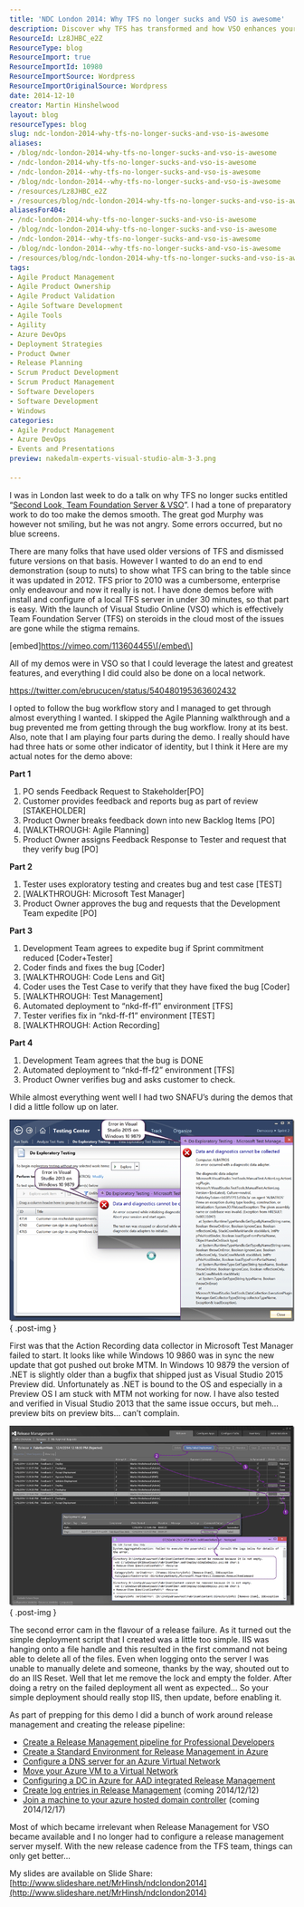 ```yaml
---
title: 'NDC London 2014: Why TFS no longer sucks and VSO is awesome'
description: Discover why TFS has transformed and how VSO enhances your development process. Join Martin Hinshelwood's insights from NDC London 2014 for agile success!
ResourceId: Lz8JHBC_e2Z
ResourceType: blog
ResourceImport: true
ResourceImportId: 10980
ResourceImportSource: Wordpress
ResourceImportOriginalSource: Wordpress
date: 2014-12-10
creator: Martin Hinshelwood
layout: blog
resourceTypes: blog
slug: ndc-london-2014-why-tfs-no-longer-sucks-and-vso-is-awesome
aliases:
- /blog/ndc-london-2014-why-tfs-no-longer-sucks-and-vso-is-awesome
- /ndc-london-2014-why-tfs-no-longer-sucks-and-vso-is-awesome
- /ndc-london-2014--why-tfs-no-longer-sucks-and-vso-is-awesome
- /blog/ndc-london-2014--why-tfs-no-longer-sucks-and-vso-is-awesome
- /resources/Lz8JHBC_e2Z
- /resources/blog/ndc-london-2014-why-tfs-no-longer-sucks-and-vso-is-awesome
aliasesFor404:
- /ndc-london-2014-why-tfs-no-longer-sucks-and-vso-is-awesome
- /blog/ndc-london-2014-why-tfs-no-longer-sucks-and-vso-is-awesome
- /ndc-london-2014--why-tfs-no-longer-sucks-and-vso-is-awesome
- /blog/ndc-london-2014--why-tfs-no-longer-sucks-and-vso-is-awesome
- /resources/blog/ndc-london-2014-why-tfs-no-longer-sucks-and-vso-is-awesome
tags:
- Agile Product Management
- Agile Product Ownership
- Agile Product Validation
- Agile Software Development
- Agile Tools
- Agility
- Azure DevOps
- Deployment Strategies
- Product Owner
- Release Planning
- Scrum Product Development
- Scrum Product Management
- Software Developers
- Software Development
- Windows
categories:
- Agile Product Management
- Azure DevOps
- Events and Presentations
preview: nakedalm-experts-visual-studio-alm-3-3.png

---
```

I was in London last week to do a talk on why TFS no longer sucks entitled “[Second Look, Team Foundation Server & VSO](http://nkdagility.com/ndc-london-second-look-team-foundation-server-vso/)”. I had a tone of preparatory work to do too make the demos smooth. The great god Murphy was however not smiling, but he was not angry. Some errors occurred, but no blue screens.

There are many folks that have used older versions of TFS and dismissed future versions on that basis. However I wanted to do an end to end demonstration (soup to nuts) to show what TFS can bring to the table since it was updated in 2012. TFS prior to 2010 was a cumbersome, enterprise only endeavour and now it really is not. I have done demos before with install and configure of a local TFS server in under 30 minutes, so that part is easy. With the launch of Visual Studio Online (VSO) which is effectively Team Foundation Server (TFS) on steroids in the cloud most of the issues are gone while the stigma remains.

\[embed\]https://vimeo.com/113604455\[/embed\]

All of my demos were in VSO so that I could leverage the latest and greatest features, and everything I did could also be done on a local network.

https://twitter.com/ebrucucen/status/540480195363602432

I opted to follow the bug workflow story and I managed to get through almost everything I wanted. I skipped the Agile Planning walkthrough and a bug prevented me from getting through the bug workflow. Irony at its best. Also, note that I am playing four parts during the demo. I really should have had three hats or some other indicator of identity, but I think it Here are my actual notes for the demo above:

**Part 1**

1. PO sends Feedback Request to Stakeholder\[PO\]
2. Customer provides feedback and reports bug as part of review \[STAKEHOLDER\]
3. Product Owner breaks feedback down into new Backlog Items \[PO\]
4. \[WALKTHROUGH: Agile Planning\]
5. Product Owner assigns Feedback Response to Tester and request that they verify bug \[PO\]

**Part 2**

1. Tester uses exploratory testing and creates bug and test case \[TEST\]
2. \[WALKTHROUGH: Microsoft Test Manager\]
3. Product Owner approves the bug and requests that the Development Team expedite \[PO\]

**Part 3**

1. Development Team agrees to expedite bug if Sprint commitment reduced \[Coder+Tester\]
2. Coder finds and fixes the bug \[Coder\]
3. \[WALKTHROUGH: Code Lens and Git\]
4. Coder uses the Test Case to verify that they have fixed the bug \[Coder\]
5. \[WALKTHROUGH: Test Management\]
6. Automated deployment to “nkd-ff-f1” environment \[TFS\]
7. Tester verifies fix in “nkd-ff-f1” environment \[TEST\]
8. \[WALKTHROUGH: Action Recording\]

**Part 4**

1. Development Team agrees that the bug is DONE
2. Automated deployment to “nkd-ff-f2” environment \[TFS\]
3. Product Owner verifies bug and asks customer to check.

While almost everything went well I had two SNAFU’s during the demos that I did a little follow up on later.

![image](images/image-1-1.png "image")
{ .post-img }

First was that the Action Recording data collector in Microsoft Test Manager failed to start. It looks like while Windows 10 9860 was in sync the new update that got pushed out broke MTM. In Windows 10 9879 the version of .NET is slightly older than a bugfix that shipped just as Visual Studio 2015 Preview did. Unfortunately as .NET is bound to the OS and especially in a Preview OS I am stuck with MTM not working for now. I have also tested and verified in Visual Studio 2013 that the same issue occurs, but meh… preview bits on preview bits… can’t complain.

![image](images/image1-2-2.png "image")
{ .post-img }

The second error cam in the flavour of a release failure. As it turned out the simple deployment script that I created was a little too simple. IIS was hanging onto a file handle and this resulted in the first command not being able to delete all of the files. Even when logging onto the server I was unable to manually delete and someone, thanks by the way, shouted out to do an IIS Reset. Well that let me remove the lock and empty the folder. After doing a retry on the failed deployment all went as expected… So your simple deployment should really stop IIS, then update, before enabling it.

As part of prepping for this demo I did a bunch of work around release management and creating the release pipeline:

- [Create a Release Management pipeline for Professional Developers](http://nkdagility.com/create-release-management-pipeline-professional-developers/)
- [Create a Standard Environment for Release Management in Azure](http://nkdagility.com/create-standard-environment-release-management-azure/)
- [Configure a DNS server for an Azure Virtual Network](http://nkdagility.com/configure-a-dns-server-for-an-azure-virtual-network/)
- [Move your Azure VM to a Virtual Network](http://nkdagility.com/move-azure-vm-virtual-network/)
- [Configuring a DC in Azure for AAD integrated Release Management](http://nkdagility.com/configuring-dc-azure-aad-integrated-release-management/)
- [Create log entries in Release Management](http://nkdagility.com/create-log-entries-release-management/) (coming 2014/12/12)
- [Join a machine to your azure hosted domain controller](http://nkdagility.com/join-machine-azure-hosted-domain-controller/) (coming 2014/12/17)

Most of which became irrelevant when Release Management for VSO became available and I no longer had to configure a release management server myself. With the new release cadence from the TFS team, things can only get better…

My slides are available on Slide Share: [http://www.slideshare.net/MrHinsh/ndclondon2014](http://www.slideshare.net/MrHinsh/ndclondon2014)
